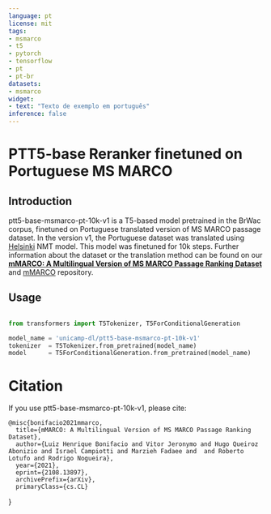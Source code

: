 ```yaml
---
language: pt
license: mit
tags:
- msmarco
- t5
- pytorch
- tensorflow
- pt
- pt-br
datasets:
- msmarco
widget:
- text: "Texto de exemplo em português"
inference: false
---
```

# PTT5-base Reranker finetuned on Portuguese MS MARCO
## Introduction
ptt5-base-msmarco-pt-10k-v1 is a T5-based model pretrained in the BrWac corpus, finetuned on Portuguese translated version of MS MARCO passage dataset. In the version v1, the Portuguese dataset was translated using [Helsinki](https://huggingface.co/Helsinki-NLP) NMT model. This model was finetuned for 10k steps. 
Further information about the dataset or the translation method can be found on our [**mMARCO: A Multilingual Version of MS MARCO Passage Ranking Dataset**](https://arxiv.org/abs/2108.13897) and [mMARCO](https://github.com/unicamp-dl/mMARCO) repository.

## Usage
```python

from transformers import T5Tokenizer, T5ForConditionalGeneration

model_name = 'unicamp-dl/ptt5-base-msmarco-pt-10k-v1'
tokenizer  = T5Tokenizer.from_pretrained(model_name)
model      = T5ForConditionalGeneration.from_pretrained(model_name)

```
# Citation
If you use ptt5-base-msmarco-pt-10k-v1, please cite:

    @misc{bonifacio2021mmarco,
      title={mMARCO: A Multilingual Version of MS MARCO Passage Ranking Dataset}, 
      author={Luiz Henrique Bonifacio and Vitor Jeronymo and Hugo Queiroz Abonizio and Israel Campiotti and Marzieh Fadaee and  and Roberto Lotufo and Rodrigo Nogueira},
      year={2021},
      eprint={2108.13897},
      archivePrefix={arXiv},
      primaryClass={cs.CL}
}
